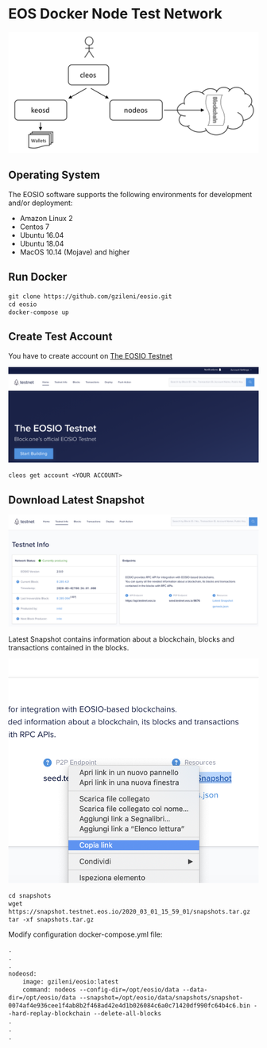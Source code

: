 # EOS Docker Node Test Network

![EOS Architecture](./assets/img/eos-system-architecture.png)

## Operating System
The EOSIO software supports the following environments for development and/or deployment:

- Amazon Linux 2
- Centos 7
- Ubuntu 16.04
- Ubuntu 18.04
- MacOS 10.14 (Mojave) and higher

## Run Docker

```
git clone https://github.com/gzileni/eosio.git
cd eosio
docker-compose up
```

## Create Test Account
You have to create account on [The EOSIO Testnet](https://testnet.eos.io)

![EOS Test](./assets/img/eostestnet.png)

```
cleos get account <YOUR ACCOUNT>
```

## Download Latest Snapshot

![EOS Test](./assets/img/snapshot-1.png)

Latest Snapshot contains information about a blockchain, blocks and transactions contained in the blocks.

![EOS Test](./assets/img/snapshot-2.png)

```
cd snapshots
wget https://snapshot.testnet.eos.io/2020_03_01_15_59_01/snapshots.tar.gz
tar -xf snapshots.tar.gz
```

Modify configuration docker-compose.yml file:

```
.
.
.
nodeosd:
    image: gzileni/eosio:latest
    command: nodeos --config-dir=/opt/eosio/data --data-dir=/opt/eosio/data --snapshot=/opt/eosio/data/snapshots/snapshot-0074af4e936cee1f4ab8b2f468ad42e4d1b026084c6a0c71420df990fc64b4c6.bin --hard-replay-blockchain --delete-all-blocks
.
.
.
```  